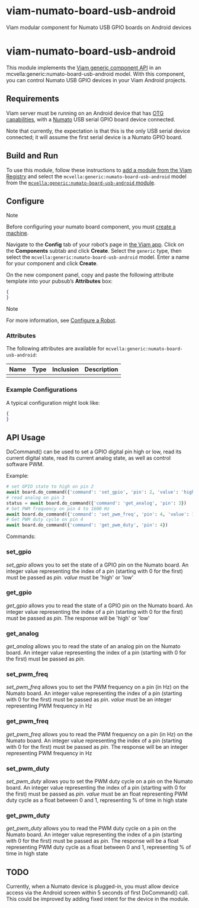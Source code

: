 # viam-numato-board-usb-android
Viam modular component for Numato USB GPIO boards on Android devices

# viam-numato-board-usb-android

This module implements the [Viam generic component API](https://docs.viam.com/components/generic/) in an mcvella:generic:numato-board-usb-android model.
With this component, you can control Numato USB GPIO devices in your Viam Android projects.

## Requirements

Viam server must be running on an Android device that has [OTG capabilities](https://en.wikipedia.org/wiki/USB_On-The-Go), with a [Numato](https://numato.com/) USB serial GPIO board device connected.

Note that currently, the expectation is that this is the only USB serial device connected; it will assume the first serial device is a Numato GPIO board.

## Build and Run

To use this module, follow these instructions to [add a module from the Viam Registry](https://docs.viam.com/registry/configure/#add-a-modular-resource-from-the-viam-registry) and select the `mcvella:generic:numato-board-usb-android` model from the [`mcvella:generic:numato-board-usb-android` module](https://app.viam.com/module/mcvella/mcvella:generic:numato-board-usb-android).

## Configure

> [!NOTE]  
> Before configuring your numato board component, you must [create a machine](https://docs.viam.com/manage/fleet/machines/#add-a-new-machine).

Navigate to the **Config** tab of your robot’s page in [the Viam app](https://app.viam.com/).
Click on the **Components** subtab and click **Create**.
Select the `generic` type, then select the `mcvella:generic:numato-board-usb-android` model.
Enter a name for your component and click **Create**.

On the new component panel, copy and paste the following attribute template into your pubsub’s **Attributes** box:

```json
{
}
```

> [!NOTE]  
> For more information, see [Configure a Robot](https://docs.viam.com/manage/configuration/).

### Attributes

The following attributes are available for `mcvella:generic:numato-board-usb-android`:

| Name | Type | Inclusion | Description |
| ---- | ---- | --------- | ----------- |
| |  |  |  |

### Example Configurations

A typical configuration might look like:

```json
{
}
```

## API Usage

DoCommand() can be used to set a GPIO digital pin high or low, read its current digital state, read its current analog state, as well as control software PWM.

Example:

``` python
# set GPIO state to high on pin 2
await board.do_command({'command': 'set_gpio', 'pin': 2, 'value': 'high'})
# read analog on pin 3
status = await board.do_command({'command': 'get_analog', 'pin': 3})
# Set PWM frequency on pin 4 to 1600 Hz
await board.do_command({'command': 'set_pwm_freq', 'pin': 4, 'value': 1600})
# Get PWM duty cycle on pin 4
await board.do_command({'command': 'get_pwm_duty', 'pin': 4})
```

Commands:

### set_gpio

*set_gpio* allows you to set the state of a GPIO pin on the Numato board.
An integer value representing the index of a pin (starting with 0 for the first) must be passed as *pin*.
*value* must be 'high' or 'low'

### get_gpio

*get_gpio* allows you to read the state of a GPIO pin on the Numato board.
An integer value representing the index of a pin (starting with 0 for the first) must be passed as *pin*.
The response will be 'high' or 'low'

### get_analog

*get_analog* allows you to read the state of an analog pin on the Numato board.
An integer value representing the index of a pin (starting with 0 for the first) must be passed as *pin*.

### set_pwm_freq

*set_pwm_freq* allows you to set the PWM frequency on a pin (in Hz) on the Numato board.
An integer value representing the index of a pin (starting with 0 for the first) must be passed as *pin*.
*value* must be an integer representing PWM frequency in Hz

### get_pwm_freq

*get_pwm_freq* allows you to read the PWM frequency on a pin (in Hz) on the Numato board.
An integer value representing the index of a pin (starting with 0 for the first) must be passed as *pin*.
The response will be an integer representing PWM frequency in Hz

### set_pwm_duty

*set_pwm_duty* allows you to set the PWM duty cycle on a pin on the Numato board.
An integer value representing the index of a pin (starting with 0 for the first) must be passed as *pin*.
*value* must be an float representing PWM duty cycle as a float between 0 and 1, representing % of time in high state

### get_pwm_duty

*get_pwm_duty* allows you to read the PWM duty cycle on a pin on the Numato board.
An integer value representing the index of a pin (starting with 0 for the first) must be passed as *pin*.
The response will be a float representing PWM duty cycle as a float between 0 and 1, representing % of time in high state

## TODO

Currently, when a Numato device is plugged-in, you must allow device access via the Android screen within 5 seconds of first DoCommand() call.
This could be improved by adding fixed intent for the device in the module.

